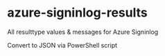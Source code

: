 # azure-signinlog-results
All resulttype values &amp; messages for Azure Signinlog 

Convert to JSON via PowerShell script
